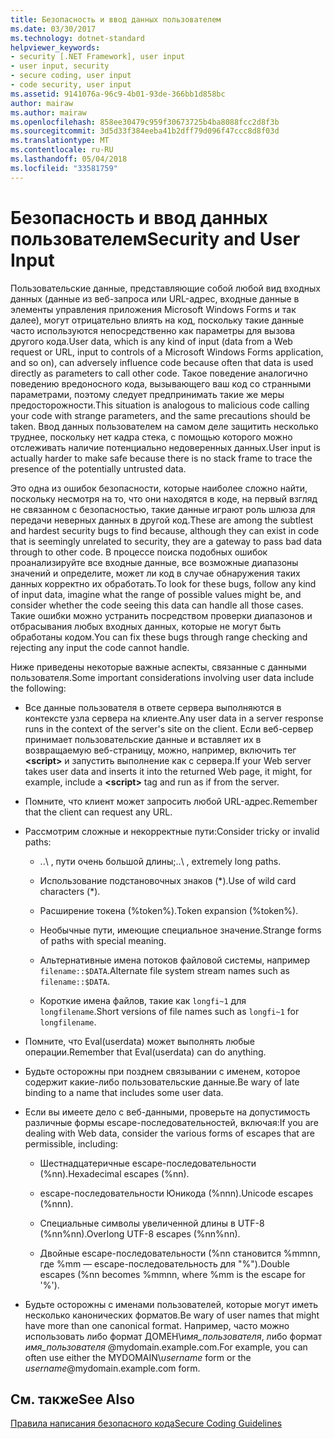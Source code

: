 ```yaml
---
title: Безопасность и ввод данных пользователем
ms.date: 03/30/2017
ms.technology: dotnet-standard
helpviewer_keywords:
- security [.NET Framework], user input
- user input, security
- secure coding, user input
- code security, user input
ms.assetid: 9141076a-96c9-4b01-93de-366bb1d858bc
author: mairaw
ms.author: mairaw
ms.openlocfilehash: 858ee30479c959f30673725b4ba8088fcc2d8f3b
ms.sourcegitcommit: 3d5d33f384eeba41b2dff79d096f47ccc8d8f03d
ms.translationtype: MT
ms.contentlocale: ru-RU
ms.lasthandoff: 05/04/2018
ms.locfileid: "33581759"
---
```

# <a name="security-and-user-input"></a><span data-ttu-id="f1cc7-102">Безопасность и ввод данных пользователем</span><span class="sxs-lookup"><span data-stu-id="f1cc7-102">Security and User Input</span></span>
<span data-ttu-id="f1cc7-103">Пользовательские данные, представляющие собой любой вид входных данных (данные из веб-запроса или URL-адрес, входные данные в элементы управления приложения Microsoft Windows Forms и так далее), могут отрицательно влиять на код, поскольку такие данные часто используются непосредственно как параметры для вызова другого кода.</span><span class="sxs-lookup"><span data-stu-id="f1cc7-103">User data, which is any kind of input (data from a Web request or URL, input to controls of a Microsoft Windows Forms application, and so on), can adversely influence code because often that data is used directly as parameters to call other code.</span></span> <span data-ttu-id="f1cc7-104">Такое поведение аналогично поведению вредоносного кода, вызывающего ваш код со странными параметрами, поэтому следует предпринимать такие же меры предосторожности.</span><span class="sxs-lookup"><span data-stu-id="f1cc7-104">This situation is analogous to malicious code calling your code with strange parameters, and the same precautions should be taken.</span></span> <span data-ttu-id="f1cc7-105">Ввод данных пользователем на самом деле защитить несколько труднее, поскольку нет кадра стека, с помощью которого можно отслеживать наличие потенциально недоверенных данных.</span><span class="sxs-lookup"><span data-stu-id="f1cc7-105">User input is actually harder to make safe because there is no stack frame to trace the presence of the potentially untrusted data.</span></span>  
  
 <span data-ttu-id="f1cc7-106">Это одна из ошибок безопасности, которые наиболее сложно найти, поскольку несмотря на то, что они находятся в коде, на первый взгляд не связанном с безопасностью, такие данные играют роль шлюза для передачи неверных данных в другой код.</span><span class="sxs-lookup"><span data-stu-id="f1cc7-106">These are among the subtlest and hardest security bugs to find because, although they can exist in code that is seemingly unrelated to security, they are a gateway to pass bad data through to other code.</span></span> <span data-ttu-id="f1cc7-107">В процессе поиска подобных ошибок проанализируйте все входные данные, все возможные диапазоны значений и определите, может ли код в случае обнаружения таких данных корректно их обработать.</span><span class="sxs-lookup"><span data-stu-id="f1cc7-107">To look for these bugs, follow any kind of input data, imagine what the range of possible values might be, and consider whether the code seeing this data can handle all those cases.</span></span> <span data-ttu-id="f1cc7-108">Такие ошибки можно устранить посредством проверки диапазонов и отбрасывания любых входных данных, которые не могут быть обработаны кодом.</span><span class="sxs-lookup"><span data-stu-id="f1cc7-108">You can fix these bugs through range checking and rejecting any input the code cannot handle.</span></span>  
  
 <span data-ttu-id="f1cc7-109">Ниже приведены некоторые важные аспекты, связанные с данными пользователя.</span><span class="sxs-lookup"><span data-stu-id="f1cc7-109">Some important considerations involving user data include the following:</span></span>  
  
-   <span data-ttu-id="f1cc7-110">Все данные пользователя в ответе сервера выполняются в контексте узла сервера на клиенте.</span><span class="sxs-lookup"><span data-stu-id="f1cc7-110">Any user data in a server response runs in the context of the server's site on the client.</span></span> <span data-ttu-id="f1cc7-111">Если веб-сервер принимает пользовательские данные и вставляет их в возвращаемую веб-страницу, можно, например, включить тег **\<script>** и запустить выполнение как с сервера.</span><span class="sxs-lookup"><span data-stu-id="f1cc7-111">If your Web server takes user data and inserts it into the returned Web page, it might, for example, include a **\<script>** tag and run as if from the server.</span></span>  
  
-   <span data-ttu-id="f1cc7-112">Помните, что клиент может запросить любой URL-адрес.</span><span class="sxs-lookup"><span data-stu-id="f1cc7-112">Remember that the client can request any URL.</span></span>  
  
-   <span data-ttu-id="f1cc7-113">Рассмотрим сложные и некорректные пути:</span><span class="sxs-lookup"><span data-stu-id="f1cc7-113">Consider tricky or invalid paths:</span></span>  
  
    -   <span data-ttu-id="f1cc7-114">..\ , пути очень большой длины;</span><span class="sxs-lookup"><span data-stu-id="f1cc7-114">..\ , extremely long paths.</span></span>  
  
    -   <span data-ttu-id="f1cc7-115">Использование подстановочных знаков (\*).</span><span class="sxs-lookup"><span data-stu-id="f1cc7-115">Use of wild card characters (\*).</span></span>  
  
    -   <span data-ttu-id="f1cc7-116">Расширение токена (%token%).</span><span class="sxs-lookup"><span data-stu-id="f1cc7-116">Token expansion (%token%).</span></span>  
  
    -   <span data-ttu-id="f1cc7-117">Необычные пути, имеющие специальное значение.</span><span class="sxs-lookup"><span data-stu-id="f1cc7-117">Strange forms of paths with special meaning.</span></span>  
  
    -   <span data-ttu-id="f1cc7-118">Альтернативные имена потоков файловой системы, например `filename::$DATA`.</span><span class="sxs-lookup"><span data-stu-id="f1cc7-118">Alternate file system stream names such as `filename::$DATA`.</span></span>  
  
    -   <span data-ttu-id="f1cc7-119">Короткие имена файлов, такие как `longfi~1` для `longfilename`.</span><span class="sxs-lookup"><span data-stu-id="f1cc7-119">Short versions of file names such as `longfi~1` for `longfilename`.</span></span>  
  
-   <span data-ttu-id="f1cc7-120">Помните, что Eval(userdata) может выполнять любые операции.</span><span class="sxs-lookup"><span data-stu-id="f1cc7-120">Remember that Eval(userdata) can do anything.</span></span>  
  
-   <span data-ttu-id="f1cc7-121">Будьте осторожны при позднем связывании с именем, которое содержит какие-либо пользовательские данные.</span><span class="sxs-lookup"><span data-stu-id="f1cc7-121">Be wary of late binding to a name that includes some user data.</span></span>  
  
-   <span data-ttu-id="f1cc7-122">Если вы имеете дело с веб-данными, проверьте на допустимость различные формы escape-последовательностей, включая:</span><span class="sxs-lookup"><span data-stu-id="f1cc7-122">If you are dealing with Web data, consider the various forms of escapes that are permissible, including:</span></span>  
  
    -   <span data-ttu-id="f1cc7-123">Шестнадцатеричные escape-последовательности (%nn).</span><span class="sxs-lookup"><span data-stu-id="f1cc7-123">Hexadecimal escapes (%nn).</span></span>  
  
    -   <span data-ttu-id="f1cc7-124">escape-последовательности Юникода (%nnn).</span><span class="sxs-lookup"><span data-stu-id="f1cc7-124">Unicode escapes (%nnn).</span></span>  
  
    -   <span data-ttu-id="f1cc7-125">Специальные символы увеличенной длины в UTF-8 (%nn%nn).</span><span class="sxs-lookup"><span data-stu-id="f1cc7-125">Overlong UTF-8 escapes (%nn%nn).</span></span>  
  
    -   <span data-ttu-id="f1cc7-126">Двойные escape-последовательности (%nn становится %mmnn, где %mm — escape-последовательность для "%").</span><span class="sxs-lookup"><span data-stu-id="f1cc7-126">Double escapes (%nn becomes %mmnn, where %mm is the escape for '%').</span></span>  
  
-   <span data-ttu-id="f1cc7-127">Будьте осторожны с именами пользователей, которые могут иметь несколько канонических форматов.</span><span class="sxs-lookup"><span data-stu-id="f1cc7-127">Be wary of user names that might have more than one canonical format.</span></span> <span data-ttu-id="f1cc7-128">Например, часто можно использовать либо формат ДОМЕН\\*имя_пользователя*, либо формат *имя_пользователя* @mydomain.example.com.</span><span class="sxs-lookup"><span data-stu-id="f1cc7-128">For example, you can often use either the MYDOMAIN\\*username* form or the *username*@mydomain.example.com form.</span></span>  
  
## <a name="see-also"></a><span data-ttu-id="f1cc7-129">См. также</span><span class="sxs-lookup"><span data-stu-id="f1cc7-129">See Also</span></span>  
 [<span data-ttu-id="f1cc7-130">Правила написания безопасного кода</span><span class="sxs-lookup"><span data-stu-id="f1cc7-130">Secure Coding Guidelines</span></span>](../../../docs/standard/security/secure-coding-guidelines.md)
